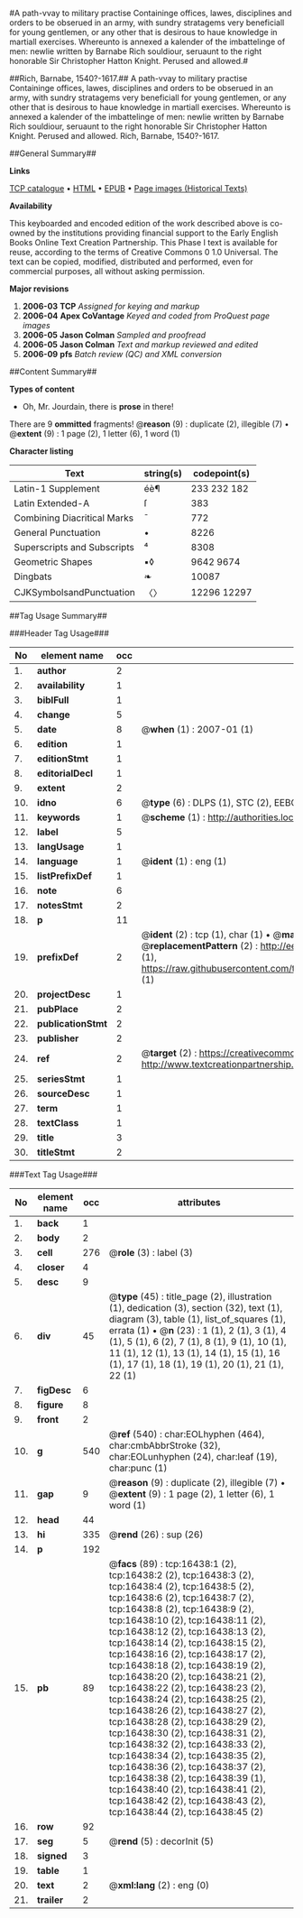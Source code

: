 #A path-vvay to military practise Containinge offices, lawes, disciplines and orders to be obserued in an army, with sundry stratagems very beneficiall for young gentlemen, or any other that is desirous to haue knowledge in martiall exercises. Whereunto is annexed a kalender of the imbattelinge of men: newlie written by Barnabe Rich souldiour, seruaunt to the right honorable Sir Christopher Hatton Knight. Perused and allowed.#

##Rich, Barnabe, 1540?-1617.##
A path-vvay to military practise Containinge offices, lawes, disciplines and orders to be obserued in an army, with sundry stratagems very beneficiall for young gentlemen, or any other that is desirous to haue knowledge in martiall exercises. Whereunto is annexed a kalender of the imbattelinge of men: newlie written by Barnabe Rich souldiour, seruaunt to the right honorable Sir Christopher Hatton Knight. Perused and allowed.
Rich, Barnabe, 1540?-1617.

##General Summary##

**Links**

[TCP catalogue](http://www.ota.ox.ac.uk/tcp/)  • 
[HTML](http://tei.it.ox.ac.uk/tcp/Texts-HTML/free/A10/A10716.html)  • 
[EPUB](http://tei.it.ox.ac.uk/tcp/Texts-EPUB/free/A10/A10716.epub) • 
[Page images (Historical Texts)](https://data.historicaltexts.jisc.ac.uk/view?pubId=eebo-99851174e&pageId=eebo-99851174e-16438-1)

**Availability**

This keyboarded and encoded edition of the
	       work described above is co-owned by the institutions
	       providing financial support to the Early English Books
	       Online Text Creation Partnership. This Phase I text is
	       available for reuse, according to the terms of Creative
	       Commons 0 1.0 Universal. The text can be copied,
	       modified, distributed and performed, even for
	       commercial purposes, all without asking permission.

**Major revisions**

1. __2006-03__ __TCP__ *Assigned for keying and markup*
1. __2006-04__ __Apex CoVantage__ *Keyed and coded from ProQuest page images*
1. __2006-05__ __Jason Colman__ *Sampled and proofread*
1. __2006-05__ __Jason Colman__ *Text and markup reviewed and edited*
1. __2006-09__ __pfs__ *Batch review (QC) and XML conversion*

##Content Summary##

**Types of content**

  * Oh, Mr. Jourdain, there is **prose** in there!

There are 9 **ommitted** fragments! 
 @__reason__ (9) : duplicate (2), illegible (7)  •  @__extent__ (9) : 1 page (2), 1 letter (6), 1 word (1)

**Character listing**


|Text|string(s)|codepoint(s)|
|---|---|---|
|Latin-1 Supplement|éè¶|233 232 182|
|Latin Extended-A|ſ|383|
|Combining             Diacritical Marks|̄|772|
|General Punctuation|•|8226|
|Superscripts             and Subscripts|⁴|8308|
|Geometric Shapes|▪◊|9642 9674|
|Dingbats|❧|10087|
|CJKSymbolsandPunctuation|〈〉|12296 12297|

##Tag Usage Summary##

###Header Tag Usage###

|No|element name|occ|attributes|
|---|---|---|---|
|1.|__author__|2||
|2.|__availability__|1||
|3.|__biblFull__|1||
|4.|__change__|5||
|5.|__date__|8| @__when__ (1) : 2007-01 (1)|
|6.|__edition__|1||
|7.|__editionStmt__|1||
|8.|__editorialDecl__|1||
|9.|__extent__|2||
|10.|__idno__|6| @__type__ (6) : DLPS (1), STC (2), EEBO-CITATION (1), PROQUEST (1), VID (1)|
|11.|__keywords__|1| @__scheme__ (1) : http://authorities.loc.gov/ (1)|
|12.|__label__|5||
|13.|__langUsage__|1||
|14.|__language__|1| @__ident__ (1) : eng (1)|
|15.|__listPrefixDef__|1||
|16.|__note__|6||
|17.|__notesStmt__|2||
|18.|__p__|11||
|19.|__prefixDef__|2| @__ident__ (2) : tcp (1), char (1)  •  @__matchPattern__ (2) : ([0-9\-]+):([0-9IVX]+) (1), (.+) (1)  •  @__replacementPattern__ (2) : http://eebo.chadwyck.com/downloadtiff?vid=$1&page=$2 (1), https://raw.githubusercontent.com/textcreationpartnership/Texts/master/tcpchars.xml#$1 (1)|
|20.|__projectDesc__|1||
|21.|__pubPlace__|2||
|22.|__publicationStmt__|2||
|23.|__publisher__|2||
|24.|__ref__|2| @__target__ (2) : https://creativecommons.org/publicdomain/zero/1.0/ (1), http://www.textcreationpartnership.org/docs/. (1)|
|25.|__seriesStmt__|1||
|26.|__sourceDesc__|1||
|27.|__term__|1||
|28.|__textClass__|1||
|29.|__title__|3||
|30.|__titleStmt__|2||


###Text Tag Usage###

|No|element name|occ|attributes|
|---|---|---|---|
|1.|__back__|1||
|2.|__body__|2||
|3.|__cell__|276| @__role__ (3) : label (3)|
|4.|__closer__|4||
|5.|__desc__|9||
|6.|__div__|45| @__type__ (45) : title_page (2), illustration (1), dedication (3), section (32), text (1), diagram (3), table (1), list_of_squares (1), errata (1)  •  @__n__ (23) : 1 (1), 2 (1), 3 (1), 4 (1), 5 (1), 6 (2), 7 (1), 8 (1), 9 (1), 10 (1), 11 (1), 12 (1), 13 (1), 14 (1), 15 (1), 16 (1), 17 (1), 18 (1), 19 (1), 20 (1), 21 (1), 22 (1)|
|7.|__figDesc__|6||
|8.|__figure__|8||
|9.|__front__|2||
|10.|__g__|540| @__ref__ (540) : char:EOLhyphen (464), char:cmbAbbrStroke (32), char:EOLunhyphen (24), char:leaf (19), char:punc (1)|
|11.|__gap__|9| @__reason__ (9) : duplicate (2), illegible (7)  •  @__extent__ (9) : 1 page (2), 1 letter (6), 1 word (1)|
|12.|__head__|44||
|13.|__hi__|335| @__rend__ (26) : sup (26)|
|14.|__p__|192||
|15.|__pb__|89| @__facs__ (89) : tcp:16438:1 (2), tcp:16438:2 (2), tcp:16438:3 (2), tcp:16438:4 (2), tcp:16438:5 (2), tcp:16438:6 (2), tcp:16438:7 (2), tcp:16438:8 (2), tcp:16438:9 (2), tcp:16438:10 (2), tcp:16438:11 (2), tcp:16438:12 (2), tcp:16438:13 (2), tcp:16438:14 (2), tcp:16438:15 (2), tcp:16438:16 (2), tcp:16438:17 (2), tcp:16438:18 (2), tcp:16438:19 (2), tcp:16438:20 (2), tcp:16438:21 (2), tcp:16438:22 (2), tcp:16438:23 (2), tcp:16438:24 (2), tcp:16438:25 (2), tcp:16438:26 (2), tcp:16438:27 (2), tcp:16438:28 (2), tcp:16438:29 (2), tcp:16438:30 (2), tcp:16438:31 (2), tcp:16438:32 (2), tcp:16438:33 (2), tcp:16438:34 (2), tcp:16438:35 (2), tcp:16438:36 (2), tcp:16438:37 (2), tcp:16438:38 (2), tcp:16438:39 (1), tcp:16438:40 (2), tcp:16438:41 (2), tcp:16438:42 (2), tcp:16438:43 (2), tcp:16438:44 (2), tcp:16438:45 (2)|
|16.|__row__|92||
|17.|__seg__|5| @__rend__ (5) : decorInit (5)|
|18.|__signed__|3||
|19.|__table__|1||
|20.|__text__|2| @__xml:lang__ (2) : eng (0)|
|21.|__trailer__|2||
